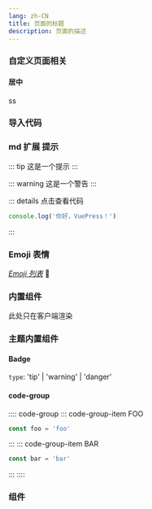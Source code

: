 ```yaml
---
lang: zh-CN
title: 页面的标题
description: 页面的描述
---
```

### 自定义页面相关

#### 居中

<div class="content-center">
ss
</div>





### 导入代码

[comment]: <> (@[code]&#40;@v/components/Test/index.vue&#41;)

[comment]: <> (<Test-index/>)

[comment]: <> (<Badge text="beta" type="warning"/> <Badge text="默认主题"/>)


[comment]: <> (<span v-for="i in 3"> span: {{ i }} </span>)
  
### md 扩展 提示
::: tip
这是一个提示
:::

::: warning
这是一个警告
:::

::: details 点击查看代码
```js
console.log('你好，VuePress！')
```
:::



###  Emoji 表情
*[Emoji 列表](https://github.com/markdown-it/markdown-it-emoji/blob/master/lib/data/full.json)*
:tada:



### 内置组件
<ClientOnly>
  此处只在客户端渲染
</ClientOnly>


### 主题内置组件
#### Badge

`type`: 'tip' | 'warning' | 'danger'
 <Badge text="测试--" />


#### code-group

:::: code-group
::: code-group-item FOO
```js
const foo = 'foo'
```
:::
::: code-group-item BAR
```js
const bar = 'bar'
```
:::
::::


### 组件